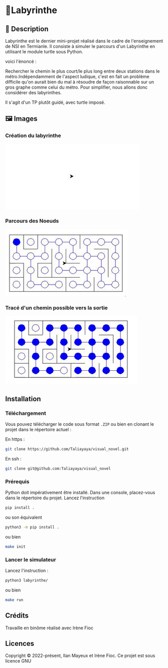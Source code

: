 # 🧩Labyrinthe

## 📄 Description

Labyrinthe est le dernier mini-projet réalisé dans le cadre de l'enseignement de NSI en Termianle. Il consiste à simuler le parcours d'un Labyrinthe en utilisant le module turtle sous Python.

voici l'énoncé :

Rechercher le chemin le plus court/le plus long entre deux stations dans le métro.Indépendamment de l'aspect ludique, c'est en fait un problème difficile qu'on aurait bien du mal à résoudre de façon raisonnable sur un gros graphe
comme celui du métro. Pour simplifier, nous allons donc considérer des labyrinthes.

Il s'agit d'un TP plutôt guidé, avec turtle imposé.

## 🖼 Images

### Création du labyrinthe

![Labyrinthe creation gif](assets/labyrinthe_init.gif)

### Parcours des Noeuds

![Parcours Dfs](assets/labyrinthe_nodes.gif)

### Tracé d'un chemin possible vers la sortie

![Path](assets/labyrinthe_path.gif)

## Installation

### Téléchargement

Vous pouvez télécharger le code sous format `.ZIP` ou bien en clonant le projet dans le répertoire actuel :

En https :

```sh
git clone https://github.com/Taliayaya/visual_novel.git
```

En ssh :

```sh
git clone git@github.com:Taliayaya/visual_novel
```

### Prérequis

Python doit impérativement être installé. Dans une console, placez-vous dans le répertoire du projet. Lancez l'instruction

```sh
pip install .
```

ou son équivalent

```sh
python3 -m pip install .
```

ou bien

```sh
make init
```

### Lancer le simulateur

Lancez l'instruction :

```sh
python3 labyrinthe/
```

ou bien

```sh
make run
```

## Crédits

Travaille en binôme réalisé avec Irène Fioc

## Licences

Copyright © 2022-présent, Ilan Mayeux et Irène Fioc.
Ce projet est sous licence GNU
